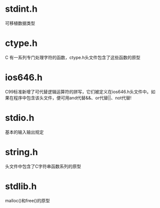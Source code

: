 # stdint.h
可移植数据类型

# ctype.h
C 有一系列专门处理字符的函数，ctype.h头文件包含了这些函数的原型


# ios646.h
C99标准新增了可代替逻辑运算符的拼写，它们被定义在ios646.h头文件中。如果在程序中包含该头文件，便可用and代替&&、or代替||、not代替!

# stdio.h
基本的输入输出规定

# string.h
头文件中包含了C字符串函数系列的原型

# stdlib.h

malloc()和free()的原型


